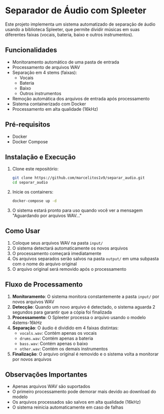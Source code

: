 # Separador de Áudio com Spleeter

Este projeto implementa um sistema automatizado de separação de áudio usando a biblioteca Spleeter, que permite dividir músicas em suas diferentes faixas (vocais, bateria, baixo e outros instrumentos).

## Funcionalidades

- Monitoramento automático de uma pasta de entrada
- Processamento de arquivos WAV
- Separação em 4 stems (faixas):
  - Vocais
  - Bateria
  - Baixo
  - Outros instrumentos
- Remoção automática dos arquivos de entrada após processamento
- Sistema containerizado com Docker
- Processamento em alta qualidade (16kHz)

## Pré-requisitos

- Docker
- Docker Compose

## Instalação e Execução

1. Clone este repositório:
   ```bash
   git clone https://github.com/marcelitos1v9/separar_audio.git
   cd separar_audio
   ```

2. Inicie os containers:
   ```bash
   docker-compose up -d
   ```

3. O sistema estará pronto para uso quando você ver a mensagem "Aguardando por arquivos WAV..."

## Como Usar

1. Coloque seus arquivos WAV na pasta `input/`
2. O sistema detectará automaticamente os novos arquivos
3. O processamento começará imediatamente
4. Os arquivos separados serão salvos na pasta `output/` em uma subpasta com o nome do arquivo original
5. O arquivo original será removido após o processamento

## Fluxo de Processamento

1. **Monitoramento**: O sistema monitora constantemente a pasta `input/` por novos arquivos WAV
2. **Detecção**: Quando um novo arquivo é detectado, o sistema aguarda 2 segundos para garantir que a cópia foi finalizada
3. **Processamento**: O Spleeter processa o arquivo usando o modelo 4stems-16kHz
4. **Separação**: O áudio é dividido em 4 faixas distintas:
   - `vocals.wav`: Contém apenas os vocais
   - `drums.wav`: Contém apenas a bateria
   - `bass.wav`: Contém apenas o baixo
   - `other.wav`: Contém os demais instrumentos
5. **Finalização**: O arquivo original é removido e o sistema volta a monitorar por novos arquivos

## Observações Importantes

- Apenas arquivos WAV são suportados
- O primeiro processamento pode demorar mais devido ao download do modelo
- Os arquivos processados são salvos em alta qualidade (16kHz)
- O sistema reinicia automaticamente em caso de falhas
